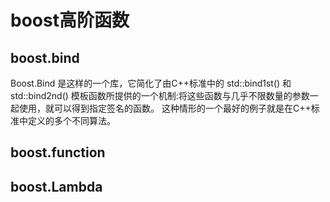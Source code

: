 # boost高阶函数

## boost.bind

Boost.Bind 是这样的一个库，它简化了由C++标准中的 std::bind1st() 和 std::bind2nd() 模板函数所提供的一个机制:将这些函数与几乎不限数量的参数一起使用，就可以得到指定签名的函数。 这种情形的一个最好的例子就是在C++标准中定义的多个不同算法。

## boost.function

## boost.Lambda
